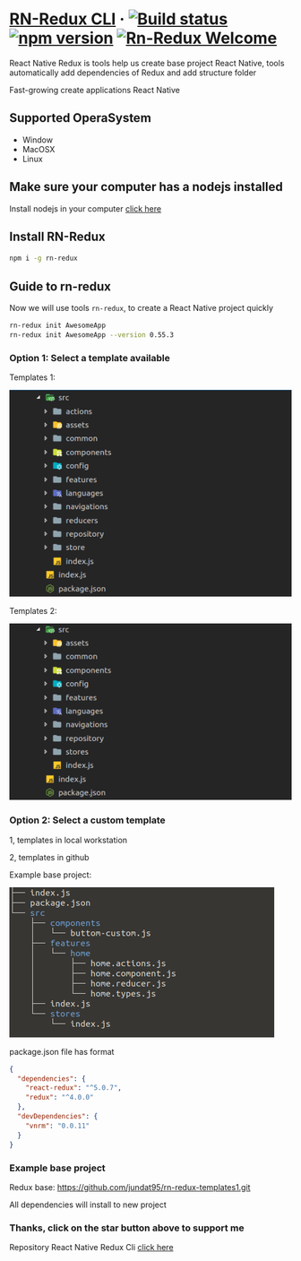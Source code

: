 # [RN-Redux CLI](https://github.com/jundat95/rn-redux-cli.git) &middot; [![Build status](https://ci.appveyor.com/api/projects/status/b5kayplxp97i2nq6?svg=true)](https://ci.appveyor.com/project/jundat95/rn-redux-cli) [![npm version](https://badge.fury.io/js/rn-redux.svg)](https://badge.fury.io/js/rn-redux) [![Rn-Redux Welcome](https://img.shields.io/badge/Jundat95-RNRedux-brightgreen.svg)](CONTRIBUTING.md#pull-requests)

React Native Redux is tools help us create base project React Native, tools automatically add dependencies of Redux and add structure folder

Fast-growing create applications React Native


## Supported OperaSystem
* Window
* MacOSX
* Linux


## Make sure your computer has a nodejs installed
Install nodejs in your computer [click here](https://nodejs.org/en/)


## Install RN-Redux

```bash
npm i -g rn-redux
```

## Guide to rn-redux

Now we will use tools `rn-redux`, to create a React Native project quickly

```bash
rn-redux init AwesomeApp
rn-redux init AwesomeApp --version 0.55.3
```


### Option 1: Select a template available

Templates 1:

![Templates 1](./images/templates1.png)


Templates 2:

![Templates 2](./images/templates2.png)


### Option 2: Select a custom template 

1, templates in local workstation

2, templates in github

Example base project: 

![Example base project](./images/baseproject.png)

package.json file has format

```json
{
  "dependencies": {
    "react-redux": "^5.0.7",
    "redux": "^4.0.0"
  },
  "devDependencies": {
    "vnrm": "0.0.11"
  }
}
```

### Example base project
Redux base: https://github.com/jundat95/rn-redux-templates1.git

All dependencies will install to new project

### Thanks, click on the star button above to support me

Repository React Native Redux Cli [click here](https://github.com/jundat95/rn-redux-cli)
